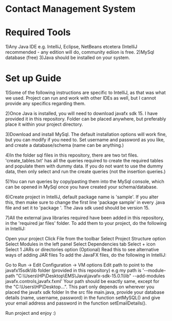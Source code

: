 # Contact Management System

# Required Tools
1)Any Java IDE e.g. IntelliJ, Eclipse, NetBeans etcetera (IntelliJ recommended - any edition will do, community ediion is free.
2)MySql database (free)
3)Java should be installed on your system.

# Set up Guide
1)Some of the following instructions are specific to IntelliJ, as that was what we used. Project can run and work with other IDEs as well, but I cannot provide any specifics regarding them.

2)Once Java is installed, you will need to download javafx sdk 15. I have provided it in this repository. Folder can be placed anywhere, but preferably place it within your project directory.

3)Download and install MySql. The default installation options will work fine, but you can modify if you need to. Set username and password as you like, and create a database/schema (name can be anything.)

4)In the folder sql files in this repository, there are two txt files. 'create_tables.txt' has all the queries required to create the required tables and populate them with dummy data. If you do not want to use the dummy data, then only select and run the create queries (not the insertion queries.)

5)You can run queries by copy/pasting them into the MySql console, which can be opened in MySql once you have created your schema/database.

6)Create project in IntelliJ, default package name is 'sample'. If you alter this, then make sure to change the first line 'package sample' in every .java file and set it to 'package <your-package-name>'. The Java sdk used should be version 15.

7)All the external java libraries required have been added in this repository, in the 'required jar files' folder. To add them to your project, do the following in IntelliJ:

Open your project
Click File from the toolbar
Select Project Structure option
Select Modules in the left panel
Select Dependencies tab
Select + icon
Select 1 JARs or directories option
(Optional) Read this to see alternative ways of adding JAR files
To add the JavaFX files, do the following in IntelliJ:

Go to Run -> Edit Configuration -> VM options
Edit path to point to the javafx15sdk\lib folder (provided in this repository)
e.g my path is '--module-path "C:\Users\HP\Desktop\EMS\Java\javafx-sdk-15.0.1\lib" --add-modules javafx.controls,javafx.fxml'
Your path should be exactly same, except for the "C:\Users\HP\Desktop...". This part only depends on wherever you placed the javafx sdk folder
In the src file main.java, provide your database details (name, username, password) in the function setMySQL() and give your email address and password in the function setEmailDetails().

Run project and enjoy :)
